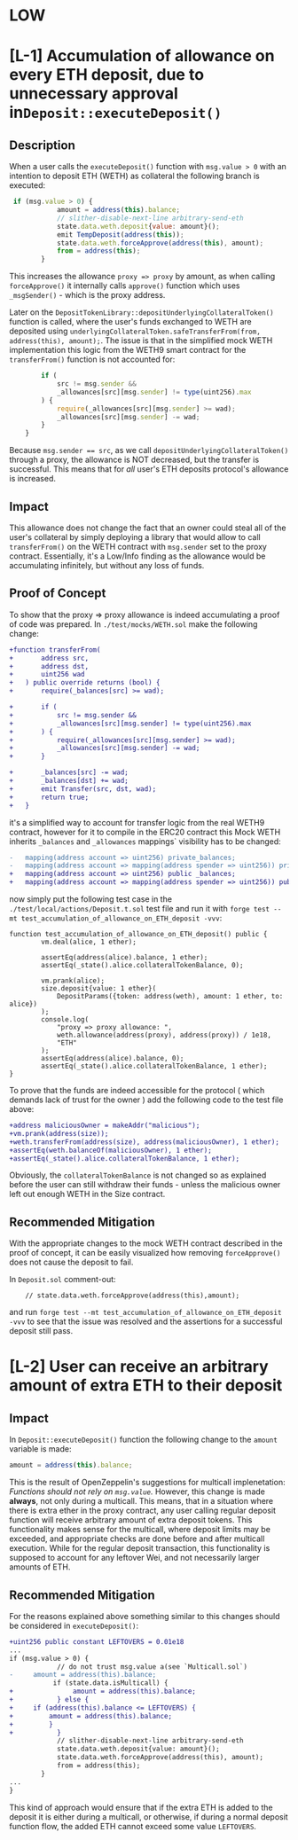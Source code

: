 # LOW

# [L-1] Accumulation of allowance on every ETH deposit, due to unnecessary approval in`Deposit::executeDeposit()`

## Description
When a user calls the `executeDeposit()` function with `msg.value > 0` with an intention to deposit ETH (WETH) as collateral the following branch is executed:
```javascript
 if (msg.value > 0) {
            amount = address(this).balance;
            // slither-disable-next-line arbitrary-send-eth
            state.data.weth.deposit{value: amount}();
            emit TempDeposit(address(this));
            state.data.weth.forceApprove(address(this), amount);
            from = address(this);
        }
```
This increases the allowance `proxy => proxy` by amount, as when calling `forceApprove()` it internally calls `approve()` function which uses `_msgSender()` - which is the proxy address.

Later on the `DepositTokenLibrary::depositUnderlyingCollateralToken()` function is called, where the user's funds exchanged to WETH are deposited using `underlyingCollateralToken.safeTransferFrom(from, address(this), amount);`.  The issue is that in the simplified mock WETH implementation this logic from the WETH9 smart contract for the `transferFrom()` function is not accounted for:
```javascript
        if (
            src != msg.sender &&
            _allowances[src][msg.sender] != type(uint256).max
        ) {
            require(_allowances[src][msg.sender] >= wad);
            _allowances[src][msg.sender] -= wad;
        }
    }
```
Because `msg.sender == src`, as we call `depositUnderlyingCollateralToken()` through a proxy, the allowance is NOT decreased, but the transfer is successful.  This means that for *all* user's ETH deposits protocol's allowance is increased.
##  Impact
 This allowance does not change the fact that an owner could steal all of the user's collateral by simply deploying a library that would allow to call `transferFrom()` on the WETH contract with `msg.sender` set to the proxy contract. Essentially, it's a Low/Info finding as the allowance would be accumulating infinitely, but without any loss of funds.

## Proof of Concept
To show that the proxy => proxy allowance is indeed accumulating a proof of code was prepared. In `./test/mocks/WETH.sol` make the following change:
```diff
+function transferFrom(
+       address src,
+       address dst,
+       uint256 wad
+   ) public override returns (bool) {
+       require(_balances[src] >= wad);

+       if (
+           src != msg.sender &&
+           _allowances[src][msg.sender] != type(uint256).max
+       ) {
+           require(_allowances[src][msg.sender] >= wad);
+           _allowances[src][msg.sender] -= wad;
+       }

+       _balances[src] -= wad;
+       _balances[dst] += wad;
+       emit Transfer(src, dst, wad);
+       return true;
+   }
```
it's a simplified way to account for transfer logic from the real WETH9 contract, however for it to compile in the ERC20 contract this Mock WETH inherits `_balances` and `_allowances` mappings` visibility has to be changed:
```diff
-   mapping(address account => uint256) private_balances;
-   mapping(address account => mapping(address spender => uint256)) private _allowances;
+   mapping(address account => uint256) public _balances;
+   mapping(address account => mapping(address spender => uint256)) public _allowances;
```
now simply put the following test case in the `./test/local/actions/Deposit.t.sol` test file and run it with `forge test --mt test_accumulation_of_allowance_on_ETH_deposit -vvv`:
```
function test_accumulation_of_allowance_on_ETH_deposit() public {
        vm.deal(alice, 1 ether);

        assertEq(address(alice).balance, 1 ether);
        assertEq(_state().alice.collateralTokenBalance, 0);

        vm.prank(alice);
        size.deposit{value: 1 ether}(
            DepositParams({token: address(weth), amount: 1 ether, to: alice})
        );
        console.log(
            "proxy => proxy allowance: ",
            weth.allowance(address(proxy), address(proxy)) / 1e18,
            "ETH"
        );
        assertEq(address(alice).balance, 0);
        assertEq(_state().alice.collateralTokenBalance, 1 ether);
}
```
To prove that the funds are indeed accessible for the protocol ( which demands lack of trust for the owner ) add the following code to the test file above:
```diff
+address maliciousOwner = makeAddr("malicious");
+vm.prank(address(size));
+weth.transferFrom(address(size), address(maliciousOwner), 1 ether);
+assertEq(weth.balanceOf(maliciousOwner), 1 ether);
+assertEq(_state().alice.collateralTokenBalance, 1 ether);
```
Obviously, the `collateralTokenBalance` is not changed so as explained before the user can still withdraw their funds - unless the malicious owner left out enough WETH in the Size contract.

## Recommended Mitigation
With the appropriate changes to the mock WETH contract described in the proof of concept, it can be easily visualized how removing `forceApprove()` does not cause the deposit to fail.

In `Deposit.sol` comment-out:
```
    // state.data.weth.forceApprove(address(this),amount);
```
and run `forge test --mt test_accumulation_of_allowance_on_ETH_deposit -vvv` to see that the issue was resolved and the assertions for a successful deposit still pass.

# [L-2] User can receive an arbitrary amount of extra ETH to their deposit
## Impact
In `Deposit::executeDeposit()` function the following change to the `amount` variable is made:
```javascript
amount = address(this).balance;
```
This is the result of OpenZeppelin's suggestions for multicall implenetation: *Functions should not rely on `msg.value`.* However, this change is made **always**, not only during a multicall. This means, that in a situation where there is extra ether in the proxy contract, any user calling regular deposit function will receive arbitrary amount of extra deposit tokens. This functionality makes sense for the multicall, where deposit limits may be exceeded, and appropriate checks are done before and after multicall execution. While for the regular deposit transaction, this functionality is supposed to account for any leftover Wei, and not necessarily larger amounts of ETH.

## Recommended Mitigation
For the reasons explained above something similar to this changes should be considered in `executeDeposit()`:
```diff
+uint256 public constant LEFTOVERS = 0.01e18
...
if (msg.value > 0) {
            // do not trust msg.value a(see `Multicall.sol`)
-     amount = address(this).balance;
           if (state.data.isMulticall) {
+               amount = address(this).balance;
+           } else {
+     if (address(this).balance <= LEFTOVERS) {
+         amount = address(this).balance;
+         }
+           }
            // slither-disable-next-line arbitrary-send-eth
            state.data.weth.deposit{value: amount}();
            state.data.weth.forceApprove(address(this), amount);
            from = address(this);
        }
...
}
```
This kind of approach would ensure that if the extra ETH is added to the deposit it is either during a multicall, or otherwise, if during a normal deposit function flow, the added ETH cannot exceed some value `LEFTOVERS`.